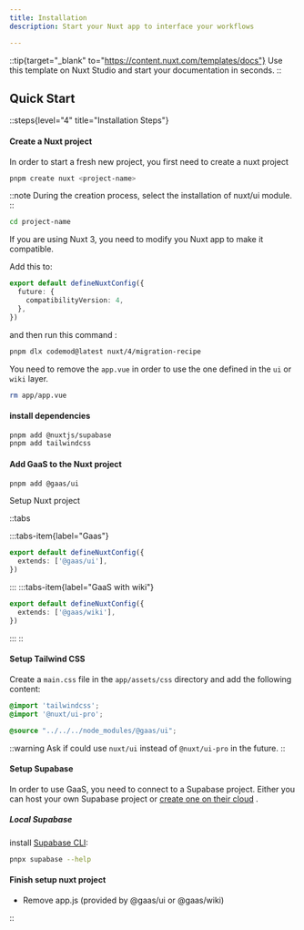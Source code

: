```yaml
---
title: Installation
description: Start your Nuxt app to interface your workflows

---
```


::tip{target="_blank" to="https://content.nuxt.com/templates/docs"}
Use this template on Nuxt Studio and start your documentation in seconds.
::

## Quick Start


::steps{level="4" title="Installation Steps"}

#### Create a Nuxt project

In order to start a fresh new project, you first need to create a nuxt project 

```bash [Terminal]
pnpm create nuxt <project-name>
```


::note 
During the creation process, select the installation of nuxt/ui module.
::

```bash [Terminal]
cd project-name
```

If you are using Nuxt 3, you need to modify you Nuxt app to make it compatible.

Add this to: 

``` ts [nuxt.config.ts]
export default defineNuxtConfig({
  future: {
    compatibilityVersion: 4,
  },
})
```

and then run this command :

``` bash [pnpm]
pnpm dlx codemod@latest nuxt/4/migration-recipe
```

You need to remove the `app.vue` in order to use the one defined in the `ui` or `wiki` layer.


```bash [Terminal]
rm app/app.vue
```

#### install dependencies


```bash [pnpm]
pnpm add @nuxtjs/supabase
pnpm add tailwindcss
```

#### Add GaaS to the Nuxt project

```bash [Terminal]
pnpm add @gaas/ui
```

Setup Nuxt project

::tabs

:::tabs-item{label="Gaas"}

```ts [nuxt.config.ts]
export default defineNuxtConfig({
  extends: ['@gaas/ui'],
})
```
:::
:::tabs-item{label="GaaS with wiki"}

```ts [nuxt.config.ts]
export default defineNuxtConfig({
  extends: ['@gaas/wiki'],
})
```
:::
::


#### Setup Tailwind CSS

Create a `main.css` file in the `app/assets/css` directory and add the following content:

```css [app/assets/css/main.css]
@import 'tailwindcss';
@import '@nuxt/ui-pro';

@source "../../../node_modules/@gaas/ui";
```

::warning
Ask if could use `nuxt/ui` instead of `@nuxt/ui-pro` in the future.
::


#### Setup Supabase

In order to use GaaS, you need to connect to a Supabase project. Either you can host your own Supabase project or [create one on their cloud](https://supabase.com) .

##### Local Supabase

install [Supabase CLI](https://supabase.com/docs/guides/cli):

```bash [Terminal]
pnpx supabase --help
```

#### Finish setup nuxt project

- Remove app.js (provided by @gaas/ui or @gaas/wiki)

::